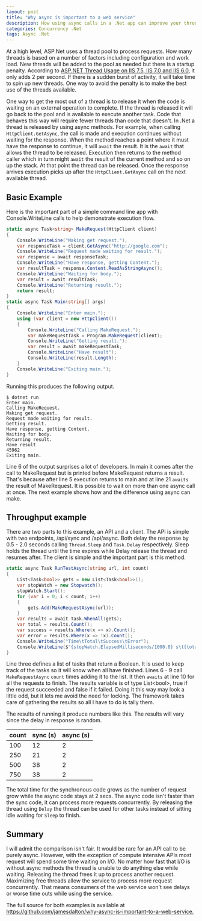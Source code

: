 ```yaml
---
layout: post
title: "Why async is important to a web service"
description: How using async calls in a .Net app can improve your throughput.
categories: Concurrency .Net
tags: Async .Net
---
```


At a high level, ASP.Net uses a thread pool to process requests. How many threads is based on a number of factors including configuration and work load. New threads will be added to the pool as needed but there is a startup penalty. According to [ASP.NET Thread Usage on IIS 7.5, IIS 7.0 and IIS 6.0](https://blogs.msdn.microsoft.com/tmarq/2007/07/20/asp-net-thread-usage-on-iis-7-5-iis-7-0-and-iis-6-0/), it only adds 2 per second. If there is a sudden burst of activity, it will take time to spin up new threads. One way to avoid the penalty is to make the best use of the threads available.

One way to get the most out of a thread is to release it when the code is waiting on an external operation to complete. If the thread is released it will go back to the pool and is available to execute another task. Code that behaves this way will require fewer threads than code that doesn't.
In .Net a thread is released by using async methods. For example, when calling `HttpClient.GetAsync`, the call is made and execution continues without waiting for the response. When the method reaches a point where it must have the response to continue, it will `await` the result. It is the `await` that allows the thread to be released. Execution then returns to the method caller which in turn might `await` the result of the current method and so on up the stack. At that point the thread can be released. Once the response arrives execution picks up after the `HttpClient.GetAsync` call on the next available thread.

## Basic Example

Here is the important part of a simple command line app with Console.WriteLine calls to help demonstrate execution flow.

```csharp
static async Task<string> MakeRequest(HttpClient client)
{
    Console.WriteLine("Making get request.");
    var responseTask = client.GetAsync("http://google.com");
    Console.WriteLine("Request made waiting for result.");
    var response = await responseTask;
    Console.WriteLine("Have response, getting Content.");
    var resultTask = response.Content.ReadAsStringAsync();
    Console.WriteLine("Waiting for body.");
    var result = await resultTask;
    Console.WriteLine("Returning result.");
    return result;
}
static async Task Main(string[] args)
{
    Console.WriteLine("Enter main.");
    using (var client = new HttpClient())
    {
        Console.WriteLine("Calling MakeRequest.");
        var makeRequestTask = Program.MakeRequest(client);
        Console.WriteLine("Getting result.");
        var result = await makeRequestTask;
        Console.WriteLine("Have result");
        Console.WriteLine(result.Length);
    }
    Console.WriteLine("Exiting main.");
}
```

Running this produces the following output.

```text
$ dotnet run
Enter main.
Calling MakeRequest.
Making get request.
Request made waiting for result.
Getting result.
Have response, getting Content.
Waiting for body.
Returning result.
Have result
45962
Exiting main.
```

Line 6 of the output surprises a lot of developers. In main it comes after the call to MakeRequest but is printed before MakeRequest returns a result. That's because after line 5 execution returns to main and at line 21 `awaits` the result of MakeRequest. It is possible to wait on more than one async call at once. The next example shows how and the difference using async can make.

## Throughput example

There are two parts to this example, an API and a client. The API is simple with two endpoints, /api/sync and /api/async. Both delay the response by 0.5 - 2.0 seconds calling `Thread.Sleep` and `Task.Delay` respectively. Sleep holds the thread until the time expires while Delay release the thread and resumes after.
The client is simple and the important part is this method.

```csharp
static async Task RunTestAsync(string url, int count)
{
    List<Task<bool>> gets = new List<Task<bool>>();
    var stopWatch = new Stopwatch();
    stopWatch.Start();
    for (var i = 0; i < count; i++)
    {
        gets.Add(MakeRequestAsync(url));
    }
    var results = await Task.WhenAll(gets);
    var total = results.Count();
    var success = results.Where(x => x).Count();
    var error = results.Where(x => !x).Count();
    Console.WriteLine("Time\tTotal\tSuccess\tError");
    Console.WriteLine($"{stopWatch.ElapsedMilliseconds/1000.0} s\t{total}\t{success}\t{error}");
}
```

Line three defines a list of tasks that return a Boolean. It is used to keep track of the tasks so it will know when all have finished. Lines 6 - 9 call `MakeRequestAsync` `count` times adding it to the list. It then `awaits` at line 10 for all the requests to finish. The results variable is of type List&lt;bool&gt;, true if the request succeeded and false if it failed. Doing it this way may look a little odd, but it lets me avoid the need for locking. The framework takes care of gathering the results so all I have to do is tally them.

The results of running it produce numbers like this. The results will vary since the delay in response is random.

count|sync (s)|async (s)
---|---|---
100|12|2
250|21|2
500|38|2
750|38|2

The total time for the synchronous code grows as the number of request grow while the async code stays at 2 secs. The async code isn't faster than the sync code, it can process more requests concurrently. By releasing the thread using `Delay` the thread can be used for other tasks instead of sitting idle waiting for `Sleep` to finish.

## Summary

I will admit the comparison isn't fair. It would be rare for an API call to be purely async. However, with the exception of compute intensive APIs most request will spend some time waiting on I/O. No matter how fast that I/O is without async methods the thread is unable to do anything else while waiting. Releasing the thread frees it up to process another request. Maximizing free threads allow the service to process more request concurrently. That means consumers of the web service won't see delays or worse time outs while using the service.

The full source for both examples is available at <https://github.com/jamesdalton/why-async-is-important-to-a-web-service.>

